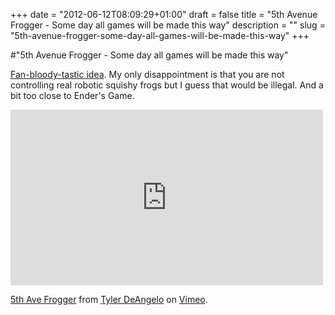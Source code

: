 +++
date = "2012-06-12T08:09:29+01:00"
draft = false
title = "5th Avenue Frogger - Some day all games will be made this way"
description = ""
slug = "5th-avenue-frogger-some-day-all-games-will-be-made-this-way"
+++

#"5th Avenue Frogger - Some day all games will be made this way"

<a href="http://5thavefrogger.com/">Fan-bloody-tastic idea</a>. My only disappointment is that you are not controlling real robotic squishy frogs but I guess that would be illegal. And a bit too close to Ender's Game.

<iframe src="http://player.vimeo.com/video/40653482?title=0&amp;byline=0&amp;portrait=0" width="500" height="281" frameborder="0" webkitAllowFullScreen mozallowfullscreen allowFullScreen></iframe> <p><a href="http://vimeo.com/40653482">5th Ave Frogger</a> from <a href="http://vimeo.com/workvideos">Tyler DeAngelo</a> on <a href="http://vimeo.com">Vimeo</a>.</p>
